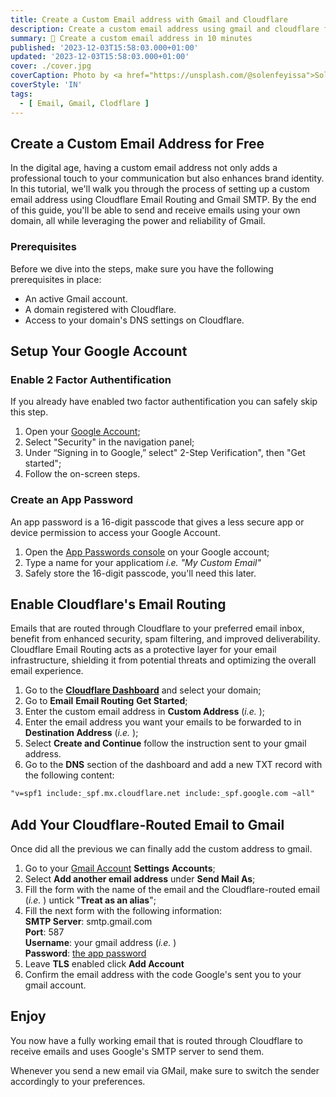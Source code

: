 ```yaml
---
title: Create a Custom Email address with Gmail and Cloudflare
description: Create a custom email address using gmail and cloudflare for free
summary: 📩 Create a custom email address in 10 minutes
published: '2023-12-03T15:58:03.000+01:00'
updated: '2023-12-03T15:58:03.000+01:00'
cover: ./cover.jpg
coverCaption: Photo by <a href="https://unsplash.com/@solenfeyissa">Solen Feyissa</a> on <a href="https://unsplash.com/photos/windows-7-logo-on-black-background-M7zS8puGg18">Unsplash</a>
coverStyle: 'IN'
tags:
  - [ Email, Gmail, Clodflare ]
---
```


<script lang="ts">
  import AndThen from '$custom/AndThen.svelte';
  import NotEmail from '$custom/NotEmail.svelte';
</script>

## Create a Custom Email Address for Free
In the digital age, having a custom email address not only adds a professional touch to your communication but also enhances brand identity.
In this tutorial, we'll walk you through the process of setting up a custom email address using Cloudflare Email Routing and Gmail SMTP.
By the end of this guide, you'll be able to send and receive emails using your own domain, all while leveraging the power and reliability of Gmail.

### Prerequisites
Before we dive into the steps, make sure you have the following prerequisites in place:

* An active Gmail account.
* A domain registered with Cloudflare.
* Access to your domain's DNS settings on Cloudflare.

## Setup Your Google Account

### Enable 2 Factor Authentification
If you already have enabled two factor authentification you can safely skip this step.

1. Open your [Google Account](https://myaccount.google.com/);
2. Select "Security" in the navigation panel;
3. Under “Signing in to Google,” select" 2-Step Verification", then "Get started";
4. Follow the on-screen steps.

### Create an App Password
An app password is a 16-digit passcode that gives a less secure app or device permission to access your Google Account.

1. Open the [App Passwords console](https://myaccount.google.com/apppasswords) on your Google account;
2. Type a name for your applicatiom *i.e. "My Custom Email"*
3. Safely store the 16-digit passcode, you'll need this later.

## Enable Cloudflare's Email Routing
Emails that are routed through Cloudflare to your preferred email inbox, benefit from enhanced security, spam filtering, and improved deliverability.
Cloudflare Email Routing acts as a protective layer for your email infrastructure, shielding it from potential threats and optimizing the overall email experience.

1. Go to the **[Cloudflare Dashboard](https://dash.cloudflare.com)** and select your domain;
2. Go to **Email** <AndThen /> **Email Routing** <AndThen text="then select" /> **Get Started**;
3. Enter the custom email address in **Custom Address** (*i.e. <NotEmail email="cool-email@example.com" />*);
4. Enter the email address you want your emails to be forwarded to in **Destination Address** (*i.e. <NotEmail email="my-personal-email@gmail.com" />*);
5. Select **Create and Continue** <AndThen /> follow the instruction sent to your gmail address.
6. Go to the **DNS** section of the dashboard and add a new TXT record with the following content:
  ```txt
  "v=spf1 include:_spf.mx.cloudflare.net include:_spf.google.com ~all"
  ```

## Add Your Cloudflare-Routed Email to Gmail
Once did all the previous we can finally add the custom address to gmail.

1. Go to your [Gmail Account](https://gmail.com/) <AndThen text="then click on" /> **Settings** <AndThen text="then select" /> **Accounts**;
2. Select **Add another email address** under **Send Mail As**;
3. Fill the form with the name of the email and the Cloudflare-routed email (*i.e. <NotEmail email="cool-email@example.com" />*) <AndThen /> untick "**Treat as an alias**";
4. Fill the next form with the following information:<br>
    **SMTP Server**: smtp.gmail.com<br>
    **Port**: 587<br>
    **Username**: your gmail address (*i.e. <NotEmail email="my-personal-email@gmail.com" />*)<br>
    **Password**: [the app password](#create-an-app-password)
5. Leave **TLS** enabled <AndThen /> click **Add Account**
6. Confirm the email address with the code Google's sent you to your gmail account.

## Enjoy
You now have a fully working email that is routed through Cloudflare to receive emails and uses Google's SMTP server to send them.

Whenever you send a new email via GMail, make sure to switch the sender accordingly to your preferences.
